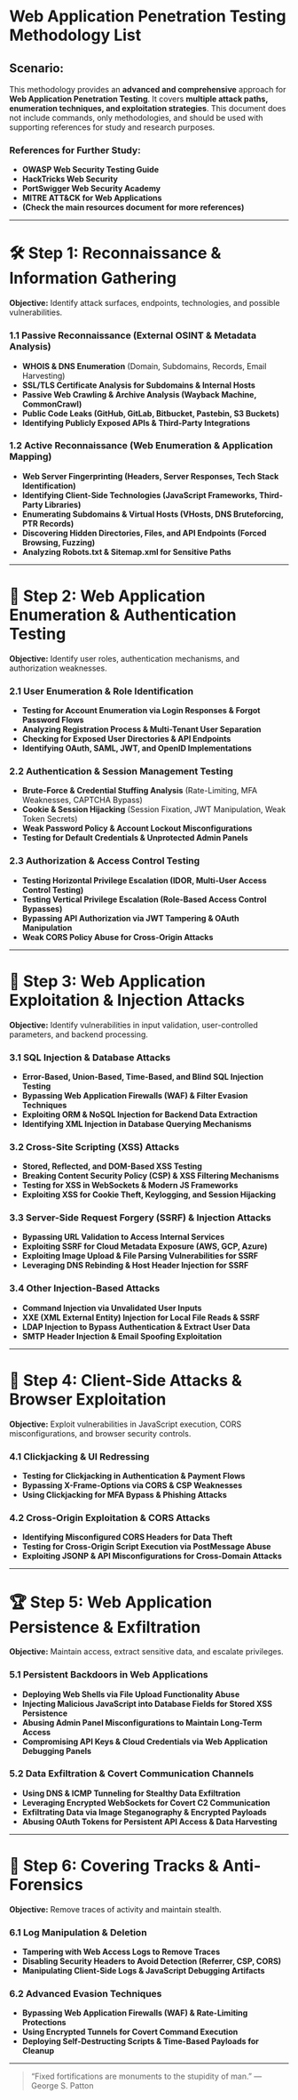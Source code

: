 # **Web Application Penetration Testing Methodology List**

## **Scenario:**
This methodology provides an **advanced and comprehensive** approach for **Web Application Penetration Testing**. It covers **multiple attack paths, enumeration techniques, and exploitation strategies**. This document does not include commands, only methodologies, and should be used with supporting references for study and research purposes.

### **References for Further Study:**
- **OWASP Web Security Testing Guide**
- **HackTricks Web Security**
- **PortSwigger Web Security Academy**
- **MITRE ATT&CK for Web Applications**
- **(Check the main resources document for more references)**

---

# **🛠 Step 1: Reconnaissance & Information Gathering**
**Objective:** Identify attack surfaces, endpoints, technologies, and possible vulnerabilities.

### **1.1 Passive Reconnaissance (External OSINT & Metadata Analysis)**
- **WHOIS & DNS Enumeration** (Domain, Subdomains, Records, Email Harvesting)
- **SSL/TLS Certificate Analysis for Subdomains & Internal Hosts**
- **Passive Web Crawling & Archive Analysis (Wayback Machine, CommonCrawl)**
- **Public Code Leaks (GitHub, GitLab, Bitbucket, Pastebin, S3 Buckets)**
- **Identifying Publicly Exposed APIs & Third-Party Integrations**

### **1.2 Active Reconnaissance (Web Enumeration & Application Mapping)**
- **Web Server Fingerprinting (Headers, Server Responses, Tech Stack Identification)**
- **Identifying Client-Side Technologies (JavaScript Frameworks, Third-Party Libraries)**
- **Enumerating Subdomains & Virtual Hosts (VHosts, DNS Bruteforcing, PTR Records)**
- **Discovering Hidden Directories, Files, and API Endpoints (Forced Browsing, Fuzzing)**
- **Analyzing Robots.txt & Sitemap.xml for Sensitive Paths**

---

# **📡 Step 2: Web Application Enumeration & Authentication Testing**
**Objective:** Identify user roles, authentication mechanisms, and authorization weaknesses.

### **2.1 User Enumeration & Role Identification**
- **Testing for Account Enumeration via Login Responses & Forgot Password Flows**
- **Analyzing Registration Process & Multi-Tenant User Separation**
- **Checking for Exposed User Directories & API Endpoints**
- **Identifying OAuth, SAML, JWT, and OpenID Implementations**

### **2.2 Authentication & Session Management Testing**
- **Brute-Force & Credential Stuffing Analysis** (Rate-Limiting, MFA Weaknesses, CAPTCHA Bypass)
- **Cookie & Session Hijacking** (Session Fixation, JWT Manipulation, Weak Token Secrets)
- **Weak Password Policy & Account Lockout Misconfigurations**
- **Testing for Default Credentials & Unprotected Admin Panels**

### **2.3 Authorization & Access Control Testing**
- **Testing Horizontal Privilege Escalation (IDOR, Multi-User Access Control Testing)**
- **Testing Vertical Privilege Escalation (Role-Based Access Control Bypasses)**
- **Bypassing API Authorization via JWT Tampering & OAuth Manipulation**
- **Weak CORS Policy Abuse for Cross-Origin Attacks**

---

# **🔑 Step 3: Web Application Exploitation & Injection Attacks**
**Objective:** Identify vulnerabilities in input validation, user-controlled parameters, and backend processing.

### **3.1 SQL Injection & Database Attacks**
- **Error-Based, Union-Based, Time-Based, and Blind SQL Injection Testing**
- **Bypassing Web Application Firewalls (WAF) & Filter Evasion Techniques**
- **Exploiting ORM & NoSQL Injection for Backend Data Extraction**
- **Identifying XML Injection in Database Querying Mechanisms**

### **3.2 Cross-Site Scripting (XSS) Attacks**
- **Stored, Reflected, and DOM-Based XSS Testing**
- **Breaking Content Security Policy (CSP) & XSS Filtering Mechanisms**
- **Testing for XSS in WebSockets & Modern JS Frameworks**
- **Exploiting XSS for Cookie Theft, Keylogging, and Session Hijacking**

### **3.3 Server-Side Request Forgery (SSRF) & Injection Attacks**
- **Bypassing URL Validation to Access Internal Services**
- **Exploiting SSRF for Cloud Metadata Exposure (AWS, GCP, Azure)**
- **Exploiting Image Upload & File Parsing Vulnerabilities for SSRF**
- **Leveraging DNS Rebinding & Host Header Injection for SSRF**

### **3.4 Other Injection-Based Attacks**
- **Command Injection via Unvalidated User Inputs**
- **XXE (XML External Entity) Injection for Local File Reads & SSRF**
- **LDAP Injection to Bypass Authentication & Extract User Data**
- **SMTP Header Injection & Email Spoofing Exploitation**

---

# **📡 Step 4: Client-Side Attacks & Browser Exploitation**
**Objective:** Exploit vulnerabilities in JavaScript execution, CORS misconfigurations, and browser security controls.

### **4.1 Clickjacking & UI Redressing**
- **Testing for Clickjacking in Authentication & Payment Flows**
- **Bypassing X-Frame-Options via CORS & CSP Weaknesses**
- **Using Clickjacking for MFA Bypass & Phishing Attacks**

### **4.2 Cross-Origin Exploitation & CORS Attacks**
- **Identifying Misconfigured CORS Headers for Data Theft**
- **Testing for Cross-Origin Script Execution via PostMessage Abuse**
- **Exploiting JSONP & API Misconfigurations for Cross-Domain Attacks**

---

# **🏆 Step 5: Web Application Persistence & Exfiltration**
**Objective:** Maintain access, extract sensitive data, and escalate privileges.

### **5.1 Persistent Backdoors in Web Applications**
- **Deploying Web Shells via File Upload Functionality Abuse**
- **Injecting Malicious JavaScript into Database Fields for Stored XSS Persistence**
- **Abusing Admin Panel Misconfigurations to Maintain Long-Term Access**
- **Compromising API Keys & Cloud Credentials via Web Application Debugging Panels**

### **5.2 Data Exfiltration & Covert Communication Channels**
- **Using DNS & ICMP Tunneling for Stealthy Data Exfiltration**
- **Leveraging Encrypted WebSockets for Covert C2 Communication**
- **Exfiltrating Data via Image Steganography & Encrypted Payloads**
- **Abusing OAuth Tokens for Persistent API Access & Data Harvesting**

---

# **🛑 Step 6: Covering Tracks & Anti-Forensics**
**Objective:** Remove traces of activity and maintain stealth.

### **6.1 Log Manipulation & Deletion**
- **Tampering with Web Access Logs to Remove Traces**
- **Disabling Security Headers to Avoid Detection (Referrer, CSP, CORS)**
- **Manipulating Client-Side Logs & JavaScript Debugging Artifacts**

### **6.2 Advanced Evasion Techniques**
- **Bypassing Web Application Firewalls (WAF) & Rate-Limiting Protections**
- **Using Encrypted Tunnels for Covert Command Execution**
- **Deploying Self-Destructing Scripts & Time-Based Payloads for Cleanup**

---
> “Fixed fortifications are monuments to the stupidity of man.” — George S. Patton
